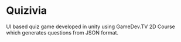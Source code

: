 # Quizivia
 UI based quiz game developed in unity using GameDev.TV 2D Course which generates questions from JSON format. 
